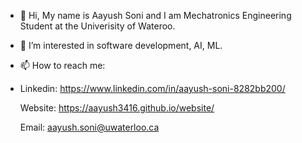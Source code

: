- 👋 Hi, My name is Aayush Soni and I am Mechatronics Engineering Student at the Univerisity of Wateroo.
- 👀 I’m interested in software development, AI, ML. 
- 📫 How to reach me:
- 
  Linkedin: https://www.linkedin.com/in/aayush-soni-8282bb200/
  
  Website: https://aayush3416.github.io/website/
  
  Email: aayush.soni@uwaterloo.ca

<!---
aayush3416/aayush3416 is a ✨ special ✨ repository because its `README.md` (this file) appears on your GitHub profile.
You can click the Preview link to take a look at your changes.
--->
